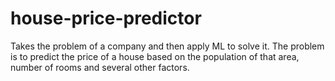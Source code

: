 # house-price-predictor
Takes the problem of a company and then apply ML to solve it. The problem is to predict the price of a house based on the population of that area, number of rooms and several other factors.
